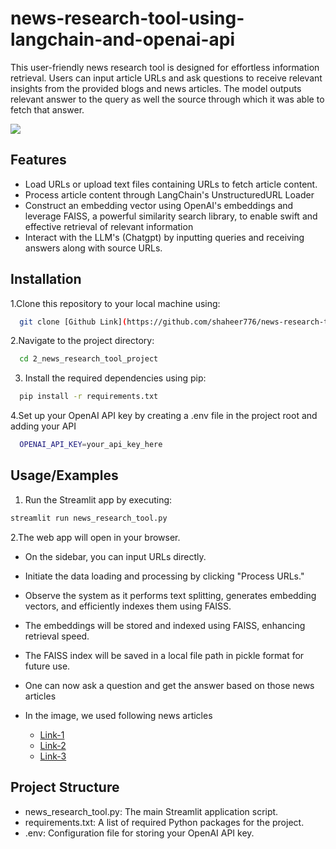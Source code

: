 # news-research-tool-using-langchain-and-openai-api
This user-friendly news research tool is designed for effortless information retrieval. Users can input article URLs and ask questions to receive relevant insights from the provided blogs and news articles. The model outputs relevant answer to the query as well the source through which it was able to fetch that answer.


![](<img width="2560" height="1240" alt="news_research_tool" src="https://github.com/user-attachments/assets/23fee7a5-a660-48cc-94da-aa57a4143d14" />
)

## Features

- Load URLs or upload text files containing URLs to fetch article content.
- Process article content through LangChain's UnstructuredURL Loader
- Construct an embedding vector using OpenAI's embeddings and leverage FAISS, a powerful similarity search library, to enable swift and effective retrieval of relevant information
- Interact with the LLM's (Chatgpt) by inputting queries and receiving answers along with source URLs.


## Installation

1.Clone this repository to your local machine using:

```bash
  git clone [Github Link](https://github.com/shaheer776/news-research-tool-using-langchain-and-openai-api.git)
```
2.Navigate to the project directory:

```bash
  cd 2_news_research_tool_project
```
3. Install the required dependencies using pip:

```bash
  pip install -r requirements.txt
```
4.Set up your OpenAI API key by creating a .env file in the project root and adding your API

```bash
  OPENAI_API_KEY=your_api_key_here
```
## Usage/Examples

1. Run the Streamlit app by executing:
```bash
streamlit run news_research_tool.py

```

2.The web app will open in your browser.

- On the sidebar, you can input URLs directly.

- Initiate the data loading and processing by clicking "Process URLs."

- Observe the system as it performs text splitting, generates embedding vectors, and efficiently indexes them using FAISS.

- The embeddings will be stored and indexed using FAISS, enhancing retrieval speed.

- The FAISS index will be saved in a local file path in pickle format for future use.
- One can now ask a question and get the answer based on those news articles
- In the image, we used following news articles
  - [Link-1](https://www.marketpulse.com/markets/golds-xauusd-price-forecast-mixed-signals-ahead-of-nfp-a-return-above-3300oz-or-further-downside-ahead/)
  - [Link-2](https://www.dailyforex.com/forex-technical-analysis/2025/07/gold-forecast-18-july-2025/231399)
  - [Link-3](https://timesofindia.indiatimes.com/business/india-business/gold-price-prediction-today-where-are-gold-rates-headed-on-august-05-2025-and-in-the-near-term-mcx-gold-outlook/articleshow/123111129.cms)

## Project Structure

- news_research_tool.py: The main Streamlit application script.
- requirements.txt: A list of required Python packages for the project.
- .env: Configuration file for storing your OpenAI API key.

